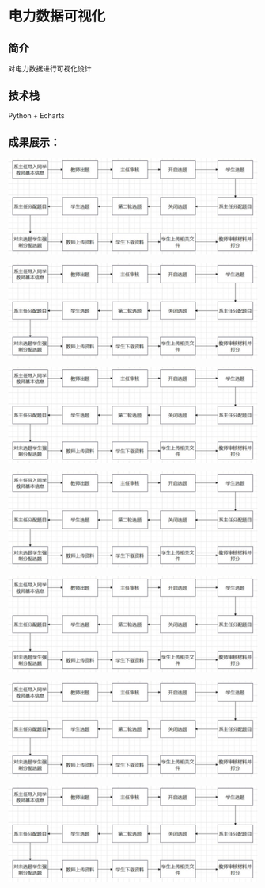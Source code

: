 # 电力数据可视化


## 简介


对电力数据进行可视化设计


## 技术栈


Python + Echarts


## 成果展示：


![图片](https://github.com/Camel303/graduation-project-management-system/blob/master/picture/1.jpg)


![图片](https://github.com/Camel303/graduation-project-management-system/blob/master/picture/1.jpg)


![图片](https://github.com/Camel303/graduation-project-management-system/blob/master/picture/1.jpg)


![图片](https://github.com/Camel303/graduation-project-management-system/blob/master/picture/1.jpg)


![图片](https://github.com/Camel303/graduation-project-management-system/blob/master/picture/1.jpg)


![图片](https://github.com/Camel303/graduation-project-management-system/blob/master/picture/1.jpg)


![图片](https://github.com/Camel303/graduation-project-management-system/blob/master/picture/1.jpg)

